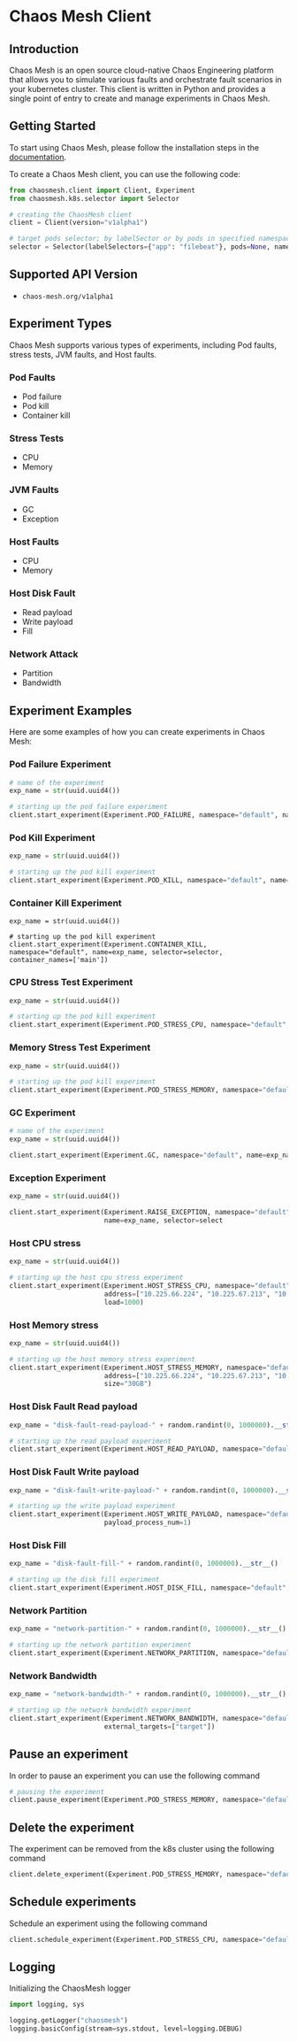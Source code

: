 # Chaos Mesh Client

## Introduction

Chaos Mesh is an open source cloud-native Chaos Engineering platform that allows you to simulate various faults and orchestrate fault scenarios in your kubernetes cluster. This client is written in Python and provides a single point of entry to
create and manage experiments in Chaos Mesh.

## Getting Started

To start using Chaos Mesh, please follow the installation steps in the [documentation](https://chaos-mesh.org/docs/).

To create a Chaos Mesh client, you can use the following code:

```python
from chaosmesh.client import Client, Experiment
from chaosmesh.k8s.selector import Selector

# creating the ChaosMesh client
client = Client(version="v1alpha1")

# target pods selector; by labelSector or by pods in specified namespaces
selector = Selector(labelSelectors={"app": "filebeat"}, pods=None, namespaces=None)
```

## Supported API Version

- `chaos-mesh.org/v1alpha1`

## Experiment Types

Chaos Mesh supports various types of experiments, including Pod faults, stress tests, JVM faults, and Host faults.

### Pod Faults

- Pod failure
- Pod kill
- Container kill

### Stress Tests

- CPU
- Memory

### JVM Faults

- GC
- Exception

### Host Faults

- CPU
- Memory

### Host Disk Fault

- Read payload
- Write payload
- Fill

### Network Attack

- Partition
- Bandwidth

## Experiment Examples

Here are some examples of how you can create experiments in Chaos Mesh:

### Pod Failure Experiment

```python
# name of the experiment
exp_name = str(uuid.uuid4())

# starting up the pod failure experiment
client.start_experiment(Experiment.POD_FAILURE, namespace="default", name=exp_name, selector=selector)
```

### Pod Kill Experiment

```python
exp_name = str(uuid.uuid4())

# starting up the pod kill experiment
client.start_experiment(Experiment.POD_KILL, namespace="default", name=exp_name, selector=selector)
```

### Container Kill Experiment

```
exp_name = str(uuid.uuid4())

# starting up the pod kill experiment
client.start_experiment(Experiment.CONTAINER_KILL, namespace="default", name=exp_name, selector=selector, container_names=['main'])
```

### CPU Stress Test Experiment

```python
exp_name = str(uuid.uuid4())

# starting up the pod kill experiment
client.start_experiment(Experiment.POD_STRESS_CPU, namespace="default", name=exp_name, selector=selector, container_names=['main'])
```

### Memory Stress Test Experiment

```python
exp_name = str(uuid.uuid4())

# starting up the pod kill experiment
client.start_experiment(Experiment.POD_STRESS_MEMORY, namespace="default", name=exp_name, selector=selector, container_names=['main'])
```

### GC Experiment

```python
# name of the experiment
exp_name = str(uuid.uuid4())

client.start_experiment(Experiment.GC, namespace="default", name=exp_name, selector=selector, port=8080)
```

### Exception Experiment

```python
exp_name = str(uuid.uuid4())

client.start_experiment(Experiment.RAISE_EXCEPTION, namespace="default",
                        name=exp_name, selector=select
```

### Host CPU stress

```python
exp_name = str(uuid.uuid4())

# starting up the host cpu stress experiment
client.start_experiment(Experiment.HOST_STRESS_CPU, namespace="default", name=exp_name,
                        address=["10.225.66.224", "10.225.67.213", "10.225.66.231", "10.225.66.138", "10.225.66.192", "10.225.67.52", "10.225.67.103"],
                        load=1000)
```

### Host Memory stress

```python
exp_name = str(uuid.uuid4())

# starting up the host memory stress experiment
client.start_experiment(Experiment.HOST_STRESS_MEMORY, namespace="default", name=exp_name,
                        address=["10.225.66.224", "10.225.67.213", "10.225.66.231", "10.225.66.138", "10.225.66.192", "10.225.67.52", "10.225.67.103"],
                        size="30GB")
```

### Host Disk Fault Read payload

```python
exp_name = "disk-fault-read-payload-" + random.randint(0, 1000000).__str__()

# starting up the read payload experiment
client.start_experiment(Experiment.HOST_READ_PAYLOAD, namespace="default", name=exp_name, selector=selector, address=["address"], size="1024K", path="/", payload_process_num=1)
```

### Host Disk Fault Write payload

```python
exp_name = "disk-fault-write-payload-" + random.randint(0, 1000000).__str__()

# starting up the write payload experiment
client.start_experiment(Experiment.HOST_WRITE_PAYLOAD, namespace="default", name=exp_name, selector=selector, address=["address"], size="1024K", path="/",
                        payload_process_num=1)
```

### Host Disk Fill

```python
exp_name = "disk-fault-fill-" + random.randint(0, 1000000).__str__()

# starting up the disk fill experiment
client.start_experiment(Experiment.HOST_DISK_FILL, namespace="default", name=exp_name, selector=selector, address=["address"], size="1024K", path="/", fill_by_fallocate=True)
```

### Network Partition

```python
exp_name = "network-partition-" + random.randint(0, 1000000).__str__()

# starting up the network partition experiment
client.start_experiment(Experiment.NETWORK_PARTITION, namespace="default", name=exp_name, selector=selector, external_targets=["target"], direction="both")
```

### Network Bandwidth

```python
exp_name = "network-bandwidth-" + random.randint(0, 1000000).__str__()

# starting up the network bandwidth experiment
client.start_experiment(Experiment.NETWORK_BANDWIDTH, namespace="default", name=exp_name, selector=selector, rate="1bps", buffer=1, limit=1, direction="to",
                        external_targets=["target"])
```

## Pause an experiment

In order to pause an experiment you can use the following command

```python
# pausing the experiment
client.pause_experiment(Experiment.POD_STRESS_MEMORY, namespace="default", name=exp_name)
```

## Delete the experiment

The experiment can be removed from the k8s cluster using the following command

```python
client.delete_experiment(Experiment.POD_STRESS_MEMORY, namespace="default", name=exp_name)
```

## Schedule experiments

Schedule an experiment using the following command

```python
client.schedule_experiment(Experiment.POD_STRESS_CPU, namespace="default", name=exp_name, cron_schedule="*/2 * * * *", selector=selector, container_names=['main'])
```

## Logging

Initializing the ChaosMesh logger

```python
import logging, sys

logging.getLogger("chaosmesh")
logging.basicConfig(stream=sys.stdout, level=logging.DEBUG)
```
